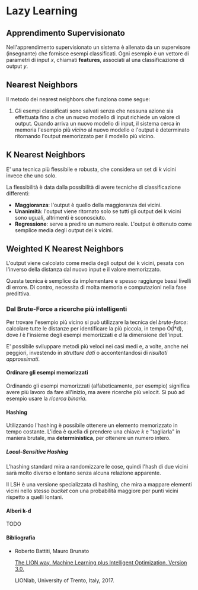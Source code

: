 # Lazy Learning

## Apprendimento Supervisionato
Nell'apprendimento supervisionato un sistema è allenato da un supervisore (insegnante) che fornisce esempi classificati. Ogni esempio è un vettore di parametri di input *x*, chiamati **features**, associati al una classificazione di output *y*.

## Nearest Neighbors
Il metodo dei nearest neighbors che funziona come segue:
1. Gli esempi classificati sono salvati senza che nessuna azione sia effettuata fino a che un nuovo modello di input richiede un valore di output. Quando arriva un nuovo modello di input, il sistema cerca in memoria l'esempio più *vicino* al nuovo modello e l'output è determinato ritornando l'output memorizzato per il modello più vicino.

## K Nearest Neighbors
E' una tecnica più flessibile e robusta, che considera un set di *k* vicini invece che uno solo.

La flessibilità è data dalla possibilità di avere tecniche di classificazione differenti:
- **Maggioranza**: l'output è quello della maggioranza dei vicini.
- **Unanimità**: l'output viene ritornato solo se tutti gli output dei k vicini sono uguali, altrimenti è sconosciuto.
- **Regressione**: serve a predire un numero reale. L'output è ottenuto come semplice media degli output dei k vicini.

## Weighted K Nearest Neighbors
L'output viene calcolato come media degli output dei k vicini, pesata con l'inverso della distanza dal nuovo input e il valore memorizzato.

Questa tecnica è semplice da implementare e spesso raggiunge bassi livelli di errore. Di contro, necessita di molta memoria e computazioni nella fase predittiva.

### Dal Brute-Force a ricerche più intelligenti
Per trovare l'esempio più vicino si può utilizzare la tecnica del *brute-force*: calcolare tutte le distanze per identificare la più piccola, in tempo O(l*d), dove *l* è l'insieme degli esempi memorizzati e *d* la dimensione dell'input.

E' possibile sviluppare metodi più veloci nei casi medi e, a volte, anche nei peggiori, investendo in *strutture dati* o accontentandosi di *risultati approssimati*.

#### Ordinare gli esempi memorizzati
Ordinando gli esempi memorizzati (alfabeticamente, per esempio) significa avere più lavoro da fare all'inizio, ma avere ricerche più velocit. Si può ad esempio usare la *ricerca binaria*.

#### Hashing
Utilizzando l'hashing è possibile ottenere un elemento memorizzato in tempo costante. L'idea è quella di prendere una chiave *k* e "tagliarla" in maniera brutale, ma **deterministica**, per ottenere un numero intero.

##### Local-Sensitive Hashing
L'hashing standard mira a randomizzare le cose, quindi l'hash di due vicini sarà molto diverso e lontano senza alcuna relazione apparente.

Il LSH è una versione specializzata di hashing, che mira a mappare elementi vicini nello stesso *bucket* con una probabilità maggiore per punti vicini rispetto a quelli lontani.

#### Alberi k-d
TODO

#### **Bibliografia**
- Roberto Battiti, Mauro Brunato

    [The LION way. Machine Learning plus Intelligent Optimization. Version 3.0.](https://intelligent-optimization.org/LIONbook/)
    
    LIONlab, University of Trento, Italy, 2017.